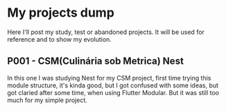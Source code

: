 # My projects dump

Here I'll post my study, test or abandoned projects.
It will be used for reference and to show my evolution.

## P001 - CSM(Culinária sob Metrica) Nest

In this one I was studying Nest for my CSM project, first time trying this module structure, it's kinda good, but I got confused with some ideas, but got claried after some time, when using Flutter Modular.
But it was still too much for my simple project.
